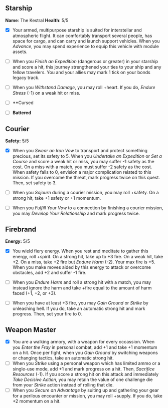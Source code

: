 ## Starship
**Name**: The Kestral
**Health**: 5/5
- [x] Your armed, multipurpose starship is suited for interstellar and atmospheric flight. It can comfortably transport several people, has space for cargo, and can carry and launch support vehicles. When you _Advance_, you may spend experience to equip this vehicle with module assets.
- [ ] When you _Finish an Expedition_ (dangerous or greater) in your starship and score a hit, this journey strengthened your ties to your ship and any fellow travelers. You and your allies may mark 1 tick on your bonds legacy track.
- [ ] When you _Withstand Damage_, you may roll +heart. If you do, _Endure Stress_ (-1) on a weak hit or miss.
- [ ] **Cursed
- [ ] **Battered**


## Courier
**Safety:** 5/5
- [x] When you _Swear an Iron Vow_ to transport and protect something precious, set its safety to 5. When you _Undertake an Expedition_ or _Set a Course_ and score a weak hit or miss, you may suffer -1 safety as the cost. On a miss with a match, you must suffer -2 safety as the cost. When safety falls to 0, envision a major complication related to this mission. If you overcome the threat, mark progress twice on this quest. Then, set safety to 3.
- [ ] When you _Sojourn_ during a courier mission, you may roll +safety. On a strong hit, take +1 safety or +1 momentum.
- [ ] When you _Fulfill Your Vow_ to a connection by finishing a courier mission, you may _Develop Your Relationship_ and mark progress twice.


## Firebrand
**Energy:** 5/5
- [x] You wield fiery energy. When you rest and meditate to gather this energy, roll +spirit. On a strong hit, take up to +3 fire. On a weak hit, take +2. On a miss, take +2 fire but _Endure Harm_ (-2). Your max fire is +5. When you make moves aided by this energy to attack or overcome obstacles, add +2 and suffer -1 fire.
- [ ] When you _Endure Harm_ and roll a strong hit with a match, you may instead ignore the harm and take +fire equal to the amount of harm faced (+1, +2, or +3).
- [ ] When you have at least +3 fire, you may _Gain Ground_ or _Strike_ by unleashing hell. If you do, take an automatic strong hit and mark progress. Then, set your fire to 0.


## Weapon Master
- [x] You are a walking armory, with a weapon for every occassion. When you _Enter the Fray_ in personal combat, add +1 and take +1 momentum on a hit. Once per fight, when you _Gain Ground_ by switching weapons or changing tactics, take an automatic strong hit.
- [ ] When you _Strike_ using a personal weapon which has limited ammo or a single-use mode, add +1 and mark progress on a hit. Then, _Sacrifice Resources_ (-1). If you score a strong hit on this attack and immediately _Take Decisive Action_, you may retain the value of one challenge die from your _Strike_ action instead of rolling that die.
- [ ] When you _Secure an Advantage_ by suiting up and gathering your gear for a perilous encounter or mission, you may roll +supply. If you do, take +2 momentum on a hit.